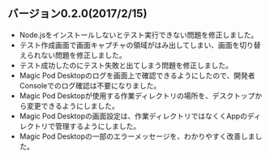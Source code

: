 
## バージョン0.2.0(2017/2/15)

- Node.jsをインストールしないとテスト実行できない問題を修正しました。
- テスト作成画面で画面キャプチャの領域がはみ出してしまい、画面を切り替えられない問題を修正しました。
- テスト成功したのにテスト失敗と出てしまう問題を修正しました。
- Magic Pod Desktopのログを画面上で確認できるようにしたので、開発者Consoleでのログ確認は不要になりました。
- Magic Pod Desktopが使用する作業ディレクトリの場所を、デスクトップから変更できるようにしました。
- Magic Pod Desktopの画面設定は、作業ディレクトリではなくくAppのディレクトリで管理するようにしました。
- Magic Pod Desktopの一部のエラーメッセージを、わかりやすく改善しました。
